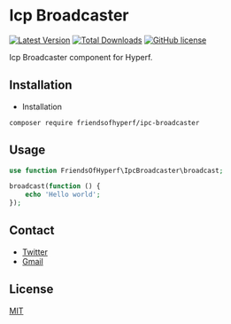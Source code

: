 # Icp Broadcaster

[![Latest Version](https://img.shields.io/packagist/v/friendsofhyperf/ipc-broadcaster.svg?style=flat-square)](https://packagist.org/packages/friendsofhyperf/ipc-broadcaster)
[![Total Downloads](https://img.shields.io/packagist/dt/friendsofhyperf/ipc-broadcaster.svg?style=flat-square)](https://packagist.org/packages/friendsofhyperf/ipc-broadcaster)
[![GitHub license](https://img.shields.io/github/license/friendsofhyperf/ipc-broadcaster)](https://github.com/friendsofhyperf/ipc-broadcaster)

Icp Broadcaster component for Hyperf.

## Installation

- Installation

```shell
composer require friendsofhyperf/ipc-broadcaster
```

## Usage

```php
use function FriendsOfHyperf\IpcBroadcaster\broadcast;

broadcast(function () {
    echo 'Hello world';
});
```

## Contact

- [Twitter](https://twitter.com/huangdijia)
- [Gmail](mailto:huangdijia@gmail.com)

## License

[MIT](LICENSE)
